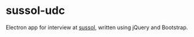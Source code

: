 # sussol-udc

Electron app for interview at [sussol](https://sussol.net/), written using jQuery and Bootstrap.